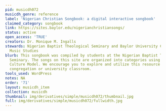 ```yaml
---
pid: musicdh072
musicdh_genre: reference
label: 'Nigerian Christian Songbook: a digital interactive songbook'
claimed_category: songbook
link: https://sites.baylor.edu/nigerianchristiansongs/
status: active
open_access: 'TRUE'
creators: Dr. Monique M. Ingalls
stewards: Nigerian Baptist Theological Seminary and Baylor University Center for Christian
  Music Studies
blurb: This songbook was compiled by students at the Nigerian Baptist Theological
  Seminary. The songs on this site are organized into categories using the Titon Music
  Culture Model. We encourage you to explore and utilize this resource within your
  congregation or university classroom.
tools_used: WordPress
notes: NA
order: '71'
layout: musicdh_item
collection: musicdh
thumbnail: img/derivatives/simple/musicdh072/thumbnail.jpg
full: img/derivatives/simple/musicdh072/fullwidth.jpg
---
```

